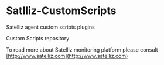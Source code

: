 Satlliz-CustomScripts
=====================

Satelliz agent custom scripts plugins

Custom Scripts repository

To read more about Satelliz monitoring platform please consult [http://www.satelliz.com](http://www.satelliz.com)

